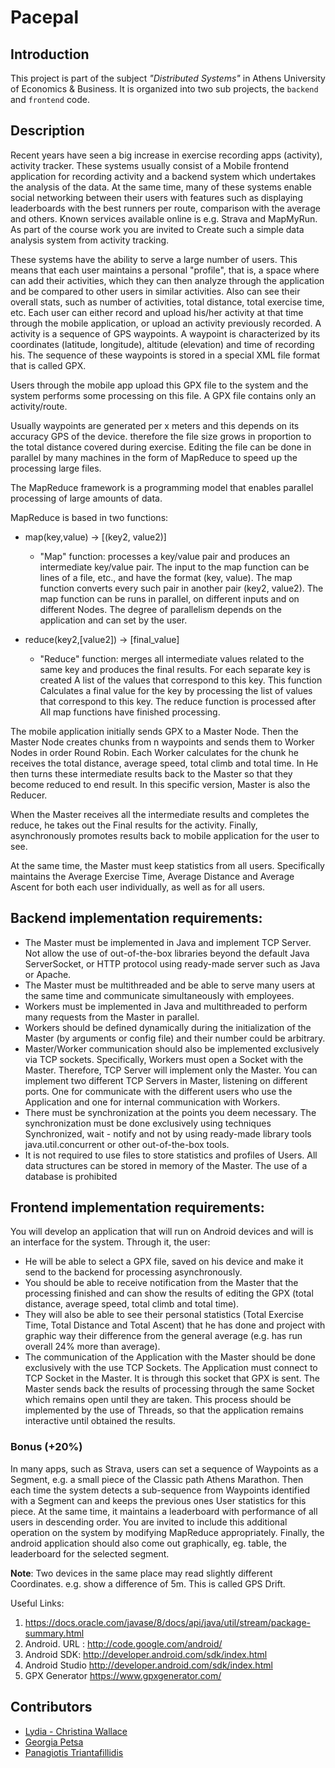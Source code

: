 # Pacepal


## Introduction
This project is part of the subject *"Distributed Systems"* in Athens University of Economics & Business. It is organized into two sub projects, the `backend` and `frontend` code.

## Description
<p> Recent years have seen a big increase in exercise recording apps
(activity), activity tracker. These systems usually consist of a
Mobile frontend application for recording activity and a backend system
which undertakes the analysis of the data. At the same time, many of these
systems enable social networking between their users with
features such as displaying leaderboards with the best runners per route,
comparison with the average and others. Known services available online
is e.g. Strava and MapMyRun. As part of the course work you are invited to
Create such a simple data analysis system from activity tracking.

<p> These systems have the ability to serve a large number of users. This
means that each user maintains a personal "profile", that is, a space where
can add their activities, which they can then analyze through the
application and be compared to other users in similar activities. Also
can see their overall stats, such as number of activities, total
distance, total exercise time, etc. Each user can either record and
upload his/her activity at that time through the mobile application,
or upload an activity previously recorded. A
activity is a sequence of GPS waypoints. A waypoint is characterized by
its coordinates (latitude, longitude), altitude (elevation) and time of recording
his. The sequence of these waypoints is stored in a special XML file format that
is called GPX.

<p> Users through the mobile app upload this GPX file to the system and the
system performs some processing on this file. A GPX file contains only
an activity/route.

<p> Usually waypoints are generated per x meters and this depends on its accuracy
GPS of the device. therefore the file size grows in proportion to the total
distance covered during exercise. Editing the file can
be done in parallel by many machines in the form of MapReduce to speed up the
processing large files.

<p> The MapReduce framework is a programming model that enables
parallel processing of large amounts of data.

MapReduce is based in two functions:
- map(key,value) -> [(key2, value2)]
    - "Map" function: processes a key/value pair and produces an intermediate
    key/value pair. The input to the map function can be lines of a
    file, etc., and have the format (key, value). The map function converts every
    such pair in another pair (key2, value2). The map function can be
    runs in parallel, on different inputs and on different
    Nodes. The degree of parallelism depends on the application and can
    set by the user.

- reduce(key2,[value2]) -> [final_value]
    - "Reduce" function: merges all intermediate values related to the same
    key and produces the final results. For each separate key is created
    A list of the values that correspond to this key. This function
    Calculates a final value for the key by processing the list of values that
    correspond to this key. The reduce function is processed after
    All map functions have finished processing.

<p> The mobile application initially sends GPX to a Master Node. Then the Master
Node creates chunks from n waypoints and sends them to Worker Nodes in order
Round Robin. Each Worker calculates for the chunk he receives the total
distance, average speed, total climb and total time. In
He then turns these intermediate results back to the Master so that they become reduced to
end result. In this specific version, Master is also the Reducer.

<p> When the Master receives all the intermediate results and completes the reduce, he takes out the
Final results for the activity. Finally, asynchronously promotes results back to
mobile application for the user to see.

<p> At the same time, the Master must keep statistics from all users. Specifically
maintains the Average Exercise Time, Average Distance and Average Ascent for both
each user individually, as well as for all users.

## Backend implementation requirements:
- The Master must be implemented in Java and implement TCP Server. Not
allow the use of out-of-the-box libraries beyond the default Java ServerSocket, or
HTTP protocol using ready-made server such as Java or Apache.
- The Master must be multithreaded and be able to serve many
users at the same time and communicate simultaneously with employees.
- Workers must be implemented in Java and multithreaded to
perform many requests from the Master in parallel.
- Workers should be defined dynamically during the initialization of the Master (by
arguments or config file) and their number could be arbitrary.
- Master/Worker communication should also be implemented exclusively via TCP
sockets. Specifically, Workers must open a Socket with the Master.
Therefore, TCP Server will implement only the Master. You can implement two
different TCP Servers in Master, listening on different ports. One for
communicate with the different users who use the Application
and one for internal communication with Workers.
- There must be synchronization at the points you deem necessary. The
synchronization must be done exclusively using techniques
Synchronized, wait - notify and not by using ready-made library tools
java.util.concurrent or other out-of-the-box tools.
- It is not required to use files to store statistics and profiles of
Users. All data structures can be stored in memory
of the Master. The use of a database is prohibited

## Frontend implementation requirements:
You will develop an application that will run on Android devices and will
is an interface for the system. Through it, the user:
- He will be able to select a GPX file, saved on his device and make it
send to the backend for processing asynchronously.
- You should be able to receive notification from the Master that the processing
finished and can show the results of editing the GPX
(total distance, average speed, total climb and total
time).
- They will also be able to see their personal statistics (Total Exercise Time,
Total Distance and Total Ascent) that he has done and project with
graphic way their difference from the general average (e.g. has run overall
24% more than average).
- The communication of the Application with the Master should be done exclusively with the
use TCP Sockets. The Application must connect to TCP Socket in the
Master. It is through this socket that GPX is sent. The Master sends back
the results of processing through the same Socket which remains
open until they are taken. This process should be implemented by
the use of Threads, so that the application remains interactive until
obtained the results.

### Bonus (+20%)
In many apps, such as Strava, users can set a sequence of
Waypoints as a Segment, e.g. a small piece of the Classic path
Athens Marathon. Then each time the system detects a sub-sequence
from Waypoints identified with a Segment can and keeps the previous ones
User statistics for this piece. At the same time, it maintains a leaderboard with
performance of all users in descending order. You are invited to include this additional
operation on the system by modifying MapReduce appropriately.
Finally, the android application should also come out graphically, eg. table, the
leaderboard for the selected segment.

**Note**: Two devices in the same place may read slightly different
Coordinates. e.g. show a difference of 5m. This is called GPS Drift.

Useful Links:
1. https://docs.oracle.com/javase/8/docs/api/java/util/stream/package-summary.html
2. Android. URL : http://code.google.com/android/
3. Android SDK: http://developer.android.com/sdk/index.html
4. Android Studio http://developer.android.com/sdk/index.html
5. GPX Generator https://www.gpxgenerator.com/

## Contributors
- [Lydia - Christina Wallace](https://github.com/Lydiacwall) 
- [Georgia Petsa](https://github.com/GwgwP)
- [Panagiotis Triantafillidis](https://github.com/Panattack)

